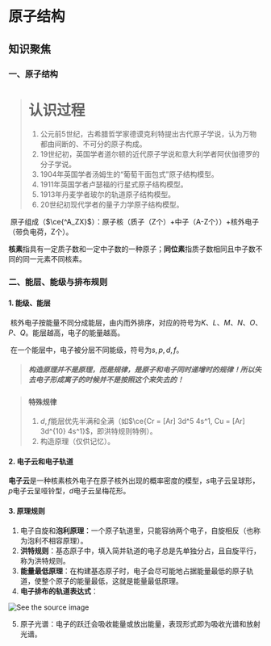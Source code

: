 # 原子结构

## 知识聚焦

### 一、原子结构

> # 认识过程
>
> 1. 公元前5世纪，古希腊哲学家德谟克利特提出古代原子学说，认为万物都由间断的、不可分的原子构成。
> 2. 19世纪初，英国学者道尔顿的近代原子学说和意大利学者阿伏伽德罗的分子学说。
> 3. 1904年英国学者汤姆生的“葡萄干面包式”原子结构模型。
> 4. 1911年英国学者卢瑟福的行星式原子结构模型。
> 5. 1913年丹麦学者玻尔的轨道原子结构模型。
> 6. 20世纪初现代学者的量子力学原子结构模型。

​	原子组成（$\ce{^A_ZX}$）：原子核（质子（Z个）+中子（A-Z个））+核外电子（带负电荷，Z个）。

​	**核素**指具有一定质子数和一定中子数的一种原子；**同位素**指质子数相同且中子数不同的同一元素不同核素。

### 二、能层、能级与排布规则

#### 1. 能级、能层

​	核外电子按能量不同分成能层，由内而外排序，对应的符号为$K、L、M、N、O、P、Q$。能层越高，电子的能量越高。

​	在一个能层中，电子被分层不同能级，符号为$s, p, d, f$。

> ##### 构造原理并不是**原理**，而是**规律**，是原子和电子同时递增时的规律！所以失去电子形成离子的时候并不是按照这个来失去的！

> #### 特殊规律
>
> 1. $d, f$能层优先半满和全满（如$\ce{Cr = [Ar] 3d^5 4s^1, Cu = [Ar] 3d^{10} 4s^1}$，即洪特规则特例）。
> 2. 构造原理（仅供记忆）。

#### 2. 电子云和电子轨道

​	**电子云**是一种核素核外电子在原子核外出现的概率密度的模型，$s$电子云呈球形，$p$电子云呈哑铃型，$d$电子云呈梅花形。

#### 3. 原理规则

1. 电子自旋和**泡利原理**：一个原子轨道里，只能容纳两个电子，自旋相反（也称为泡利不相容原理）。
2. **洪特规则**：基态原子中，填入简并轨道的电子总是先单独分占，且自旋平行，称为洪特规则。
3. **能量最低原理**：在构建基态原子时，电子会尽可能地占据能量最低的原子轨道，使整个原子的能量最低，这就是能量最低原理。
4. **电子排布的轨道表达式**：

![See the source image](https://raw.githubusercontent.com/PassionPenguin/picgo-database/main/201111160957272032773.gif)

5. 原子光谱：电子的跃迁会吸收能量或放出能量，表现形式即为吸收光谱和放射光谱。

